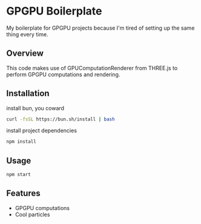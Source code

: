 # GPGPU Boilerplate

My boilerplate for GPGPU projects because I'm tired of setting up the same thing every time.

## Overview

This code makes use of GPUComputationRenderer from THREE.js to perform GPGPU computations and rendering.

## Installation

install bun, you coward

```bash
curl -fsSL https://bun.sh/install | bash
```

install project dependencies

```bash
npm install
```

## Usage

```bash
npm start
```



## Features

- GPGPU computations
- Cool particles

